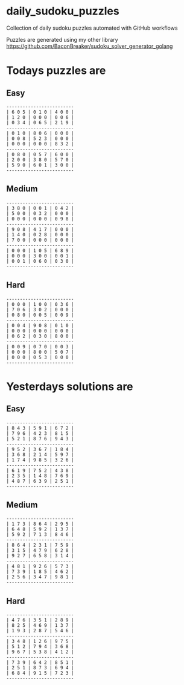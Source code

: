 
# daily_sudoku_puzzles 

Collection of daily sudoku puzzles automated with GitHub workflows 

Puzzles are generated using my other library https://github.com/BaconBreaker/sudoku_solver_generator_golang 
 

# Todays puzzles are 

## Easy 

```
-------------------------
| 6 0 5 | 0 1 0 | 4 0 0 | 
| 1 2 0 | 0 0 0 | 0 0 6 | 
| 0 3 4 | 0 6 5 | 2 1 9 | 
-------------------------
| 0 1 0 | 8 0 6 | 0 0 0 | 
| 0 0 8 | 5 2 3 | 0 0 0 | 
| 0 0 0 | 0 0 0 | 8 3 2 | 
-------------------------
| 0 8 0 | 0 5 7 | 6 0 0 | 
| 2 0 0 | 3 8 0 | 5 7 0 | 
| 5 9 0 | 6 0 1 | 3 0 0 | 
-------------------------
```
## Medium 

```
-------------------------
| 3 8 0 | 0 0 1 | 0 4 2 | 
| 5 0 0 | 0 3 2 | 0 0 0 | 
| 0 0 0 | 0 0 0 | 0 9 8 | 
-------------------------
| 9 0 8 | 4 1 7 | 0 0 0 | 
| 1 4 0 | 0 2 8 | 0 0 0 | 
| 7 0 0 | 0 0 0 | 0 0 0 | 
-------------------------
| 0 0 0 | 1 0 5 | 6 8 9 | 
| 0 0 0 | 3 0 0 | 0 0 1 | 
| 0 0 1 | 0 6 0 | 0 3 0 | 
-------------------------
```
## Hard 

```
-------------------------
| 0 0 0 | 1 0 0 | 0 3 6 | 
| 7 0 6 | 3 0 2 | 0 0 0 | 
| 0 8 0 | 0 0 5 | 0 0 9 | 
-------------------------
| 0 0 4 | 9 0 8 | 0 1 0 | 
| 0 0 0 | 0 0 0 | 0 0 0 | 
| 0 6 2 | 0 3 0 | 8 0 0 | 
-------------------------
| 0 0 9 | 0 7 0 | 0 0 3 | 
| 0 0 0 | 8 0 0 | 5 0 7 | 
| 0 0 0 | 0 5 3 | 0 0 0 | 
-------------------------
```
# Yesterdays solutions are 

## Easy 

```
-------------------------
| 8 4 3 | 5 9 1 | 6 7 2 | 
| 7 9 6 | 4 2 3 | 8 1 5 | 
| 5 2 1 | 8 7 6 | 9 4 3 | 
-------------------------
| 9 5 2 | 3 6 7 | 1 8 4 | 
| 3 6 8 | 2 1 4 | 5 9 7 | 
| 1 7 4 | 9 8 5 | 3 2 6 | 
-------------------------
| 6 1 9 | 7 5 2 | 4 3 8 | 
| 2 3 5 | 1 4 8 | 7 6 9 | 
| 4 8 7 | 6 3 9 | 2 5 1 | 
-------------------------
```
## Medium 

```
-------------------------
| 1 7 3 | 8 6 4 | 2 9 5 | 
| 6 4 8 | 5 9 2 | 1 3 7 | 
| 5 9 2 | 7 1 3 | 8 4 6 | 
-------------------------
| 8 6 4 | 2 3 1 | 7 5 9 | 
| 3 1 5 | 4 7 9 | 6 2 8 | 
| 9 2 7 | 6 5 8 | 3 1 4 | 
-------------------------
| 4 8 1 | 9 2 6 | 5 7 3 | 
| 7 3 9 | 1 8 5 | 4 6 2 | 
| 2 5 6 | 3 4 7 | 9 8 1 | 
-------------------------
```
## Hard 

```
-------------------------
| 4 7 6 | 3 5 1 | 2 8 9 | 
| 8 2 5 | 4 6 9 | 1 3 7 | 
| 1 9 3 | 2 8 7 | 5 4 6 | 
-------------------------
| 3 4 8 | 1 2 6 | 9 7 5 | 
| 5 1 2 | 7 9 4 | 3 6 8 | 
| 9 6 7 | 5 3 8 | 4 1 2 | 
-------------------------
| 7 3 9 | 6 4 2 | 8 5 1 | 
| 2 5 1 | 8 7 3 | 6 9 4 | 
| 6 8 4 | 9 1 5 | 7 2 3 | 
-------------------------
```
